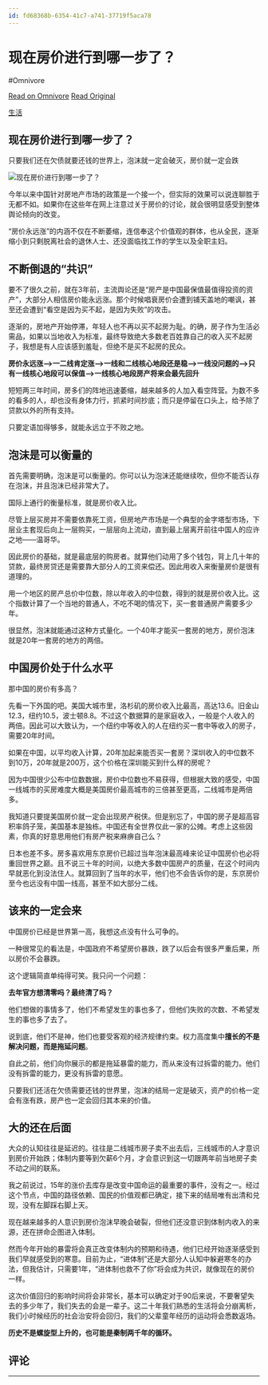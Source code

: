 ```yaml
---
id: fd68368b-6354-41c7-a741-37719f5aca78
---
```


# 现在房价进行到哪一步了？
#Omnivore

[Read on Omnivore](https://omnivore.app/me/-18a7f68de1a)
[Read Original](https://darmau.design/article/now-what-stage-are-house-prices-at)

[生活](https://darmau.design/article/life)

## 现在房价进行到哪一步了？

只要我们还在欠债就要还钱的世界上，泡沫就一定会破灭，房价就一定会跌

![现在房价进行到哪一步了？](https://proxy-prod.omnivore-image-cache.app/1280x720,soSLUgxhzf3riqBbsxyUzH_jjw4wGrc8DdxAIsH6QPEM/https://darmau.design/_next/image?url=https%3A%2F%2Fdarmau-image-1256887306.cos.accelerate.myqcloud.com%2Fhendrik_will_wf5wo94_G_Eo_unsplash_820ca2bc78.jpg&w=3840&q=75)

今年以来中国针对房地产市场的政策是一个接一个，但实际的效果可以说连聊胜于无都不如。如果你在这些年在网上注意过关于房价的讨论，就会很明显感受到整体舆论倾向的改变。

“房价永远涨”的内涵不仅在不断萎缩，连信奉这个价值观的群体，也从全民，逐渐缩小到只剩脱离社会的退休人士、还没面临找工作的学生以及全职主妇。

## 不断倒退的“共识”

要不了很久之前，就在3年前，主流舆论还是“房产是中国最保值最值得投资的资产”，大部分人相信房价能永远涨。那个时候唱衰房价会遭到铺天盖地的嘲讽，甚至还会遭到“看空是因为买不起，是因为失败”的攻击。

逐渐的，房地产开始停滞，年轻人也不再以买不起房为耻。的确，房子作为生活必需品，如果以当地收入为标准，最终导致绝大多数老百姓靠自己的收入买不起房子，我想是有人应该感到羞耻，但绝不是买不起房的民众。

**房价永远涨—>一二线肯定涨—>一线和二线核心地段还是稳—>一线没问题的—>只有一线核心地段可以保值—>一线核心地段房产将来会最先回升**

短短两三年时间，房多们的阵地迅速萎缩，越来越多的人加入看空阵营。为数不多的看多的人，却也没有身体力行，抓紧时间抄底；而只是停留在口头上，给予除了贷款以外的所有支持。

只要定语加得够多，就能永远立于不败之地。

## 泡沫是可以衡量的

首先需要明确，泡沫是可以衡量的。你可以认为泡沫还能继续吹，但你不能否认存在泡沫，并且泡沫已经非常大了。

国际上通行的衡量标准，就是房价收入比。

尽管上层买房并不需要依靠死工资，但房地产市场是一个典型的金字塔型市场，下层业主套现后向上一层购买，一层层向上流动，直到最上层离开前往中国人的应许之地——温哥华。

因此房价的基础，就是最底层的购房者。就算他们动用了多个钱包，背上几十年的贷款，最终房贷还是需要靠大部分人的工资来偿还。因此用收入来衡量房价是很有道理的。

用一个地区的房产总价中位数，除以年收入的中位数，得到的就是房价收入比。这个指数计算了一个当地的普通人，不吃不喝的情况下，买一套普通房产需要多少年。

很显然，泡沫就能通过这种方式量化。一个40年才能买一套房的地方，房价泡沫就是20年一套房的地方的两倍。

## 中国房价处于什么水平

那中国的房价有多高？

先看一下外国的吧。美国大城市里，洛杉矶的房价收入比最高，高达13.6。旧金山12.3，纽约10.5，波士顿8.8。不过这个数据算的是家庭收入，一般是个人收入的两倍。因此可以大致认为，一个纽约中等收入的人在纽约买一套中等收入的房子，需要20年时间。

如果在中国，以平均收入计算，20年加起来能否买一套房？深圳收入的中位数不到10万，20年就是200万，这个价格在深圳能买到什么样的房呢？

因为中国很少公布中位数数据，房价中位数也不易获得，但根据大致的感受，中国一线城市的买房难度大概是美国房价最高城市的三倍甚至更高，二线城市是两倍多。

我知道只要提美国房价就一定会出现房产税侠。但是别忘了，中国的房子是超高容积率鸽子笼，美国基本是独栋。中国还有全世界仅此一家的公摊。考虑上这些因素，你真的好意思用他们有房产税来麻痹自己么？

日本也差不多。房多喜欢用东京房价已超过当年泡沫最高峰来论证中国房价也必将重回世界之巅。且不说三十年的时间，以绝大多数中国房产的质量，在这个时间内早就恶化到没法住人。就算回到了当年的水平，他们也不会告诉你的是，东京房价至今也远没有中国一线高，甚至不如大部分二线。

## 该来的一定会来

中国房价已经是世界第一高，我想这点没有什么可争的。

一种很常见的看法是，中国政府不希望房价暴跌，跌了以后会有很多严重后果，所以房价不会暴跌。

这个逻辑简直单纯得可笑。我只问一个问题：

**去年官方想清零吗？最终清了吗？**

他们想做的事情多了，他们不希望发生的事也多了，但他们失败的次数、不希望发生的事也多了去了。

说到底，他们不是神，他们也要受客观的经济规律约束。权力高度集中**擅长的不是解决问题，而是拖延问题**。

自此之前，他们向你展示的都是拖延暴雷的能力，而从来没有过拆雷的能力。他们没有拆雷的能力，更没有拆雷的意愿。

只要我们还活在欠债需要还钱的世界里，泡沫的结局一定是破灭，资产的价格一定会有涨有跌，房产也一定会回归其本来的价值。

## 大的还在后面

大众的认知往往是延迟的。往往是二线城市房子卖不出去后，三线城市的人才意识到房价开始跌；体制内要等到欠薪6个月，才会意识到这一切跟两年前当地房子卖不动之间的联系。

我之前说过，15年的涨价去库存是改变中国命运的最重要的事件，没有之一。经过这个节点，中国的路径依赖、国民的价值观都已确定，接下来的结局唯有出清和兑现，没有左脚踩右脚上天。

现在越来越多的人意识到房价泡沫早晚会破裂，但他们还没意识到体制内收入的来源，还在拼命企图进入体制。

然而今年开始的暴雷将会真正改变体制内的预期和待遇，他们已经开始逐渐感受到我们早就感受到的寒意。目前为止，“进体制”还是大部分人认知中躲避寒冬的办法，但我估计，只需要1年，“进体制也救不了你”将会成为共识，就像现在的房价一样。

这次价值回归的影响时间将会非常长，基本可以确定对于90后来说，不要奢望失去的多少年了，我们失去的会是一辈子。这二十年我们熟悉的生活将会分崩离析，我们小时候经历的社会治安将会回归，我们的父辈童年经历的运动将会悉数返场。

**历史不是螺旋型上升的，也可能是秦制两千年的循环。**

## 评论

---


